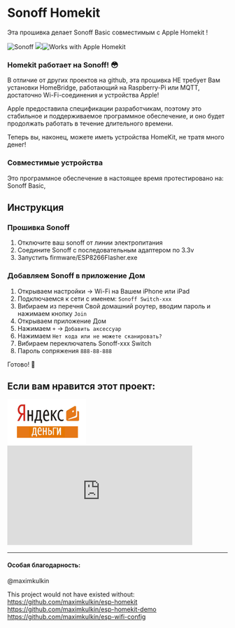 # Sonoff Homekit

Эта прошивка делает Sonoff Basic совместимым с Apple Homekit !

<img src="https://raw.githubusercontent.com/Gruppio/Sonoff-Homekit/images/images/sonoffonly.png" alt="Sonoff" width="180"/>
<img src="https://raw.githubusercontent.com/Gruppio/Sonoff-Homekit/images/images/transparent.png" alt=" " width="20"/><img src="https://raw.githubusercontent.com/Gruppio/Sonoff-Homekit/images/images/homekit.png" alt="Works with Apple Homekit" width="180"/>

### Homekit работает на Sonoff! 😳

В отличие от других проектов на github, эта прошивка НЕ требует Вам установки HomeBridge, работающий на Raspberry-Pi или MQTT, достаточно Wi-Fi-соединения и устройства Apple!

Apple предоставила спецификации разработчикам, поэтому это стабильное и поддерживаемое программное обеспечение, и оно будет продолжать работать в течение длительного времени.

Теперь вы, наконец, можете иметь устройства HomeKit, не тратя много денег!

### Совместимые устройства
Это программное обеспечение в настоящее время протестировано на: Sonoff Basic, 

## Инструкция

### Прошивка Sonoff
 1) Отключите ваш sonoff от линии электропитания
 2) Соедините Sonoff с последовательным адаптером по 3.3v
 3) Запустить firmware/ESP8266Flasher.exe

### Добавляем Sonoff в приложение Дом
 1) Открываем настройки -> Wi-Fi на Вашем iPhone или iPad  
 2) Подключаемся к сети с именем: `Sonoff Switch-xxx`
 3) Вибираем из перечня Свой домашний роутер, вводим пароль и нажимаем кнопку `Join`
 4) Открываем приложение Дом
 5) Нажимаем `+` -> `Добавить аксессуар`
 6) Нажимаем  `Нет кода или не можете сканировать?`
 7) Вибираем переключатель Sonoff-xxx Switch 
 8) Пароль сопряжения `888-88-888`

Готово! 🎉 

## Если вам нравится этот проект:

<img src="https://github.com/Batyushin/Sonoff-HomeKit/blob/master/pic/donate.jpg" alt="Sonoff" width="180"/>

<iframe src="https://money.yandex.ru/quickpay/shop-widget?writer=buyer&targets=&targets-hint=%D0%9D%D0%B0%D0%BF%D1%80%D0%B8%D0%BC%D0%B5%D1%80%3A%20%D0%BD%D0%B0%20%D1%80%D0%B0%D0%B7%D0%B2%D0%B8%D1%82%D0%B8%D0%B5%20%D0%BF%D1%80%D0%BE%D0%B5%D0%BA%D1%82%D0%B0&default-sum=&button-text=11&payment-type-choice=on&mobile-payment-type-choice=on&hint=&successURL=&quickpay=shop&account=410011714800830" width="423" height="227" frameborder="0" allowtransparency="true" scrolling="no"></iframe>


---

#### Особая благодарность:
@maximkulkin

This project would not have existed without:
https://github.com/maximkulkin/esp-homekit
https://github.com/maximkulkin/esp-homekit-demo
https://github.com/maximkulkin/esp-wifi-config

